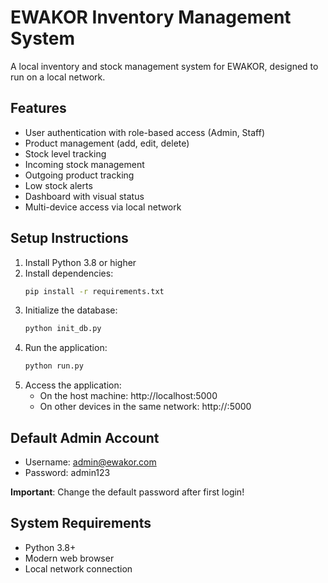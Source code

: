 # EWAKOR Inventory Management System

A local inventory and stock management system for EWAKOR, designed to run on a local network.

## Features

- User authentication with role-based access (Admin, Staff)
- Product management (add, edit, delete)
- Stock level tracking
- Incoming stock management
- Outgoing product tracking
- Low stock alerts
- Dashboard with visual status
- Multi-device access via local network

## Setup Instructions

1. Install Python 3.8 or higher
2. Install dependencies:
   ```bash
   pip install -r requirements.txt
   ```
3. Initialize the database:
   ```bash
   python init_db.py
   ```
4. Run the application:
   ```bash
   python run.py
   ```
5. Access the application:
   - On the host machine: http://localhost:5000
   - On other devices in the same network: http://<host-ip>:5000

## Default Admin Account

- Username: admin@ewakor.com
- Password: admin123

**Important**: Change the default password after first login!

## System Requirements

- Python 3.8+
- Modern web browser
- Local network connection 